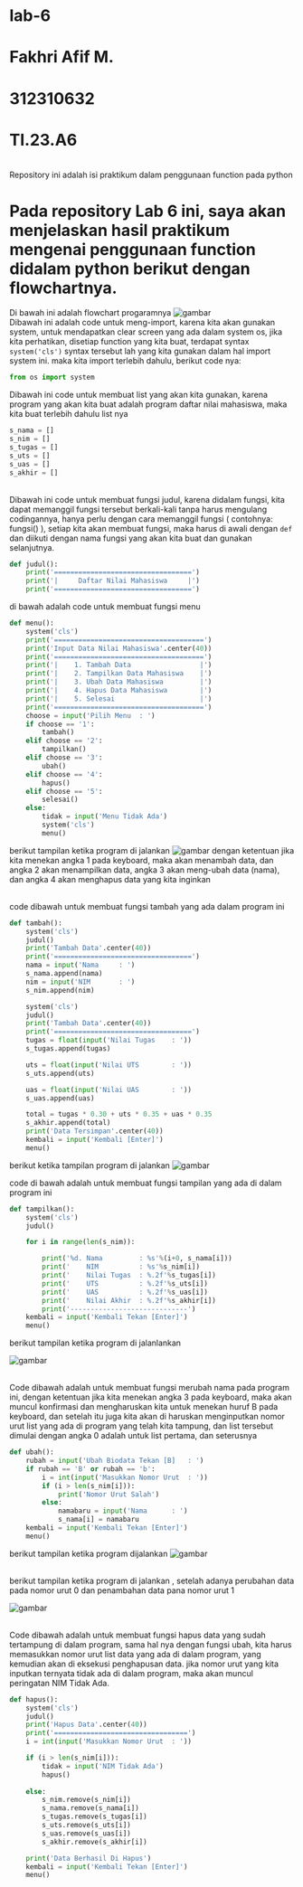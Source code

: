 # lab-6
# Fakhri Afif M.
# 312310632
# TI.23.A6
<br>Repository ini adalah isi praktikum dalam penggunaan function pada python
# Pada repository Lab 6 ini, saya akan menjelaskan hasil praktikum mengenai penggunaan function didalam python berikut dengan flowchartnya.
Di bawah ini adalah flowchart progaramnya 
![gambar](flowchart.png)
<br>Dibawah ini adalah code untuk meng-import, karena kita akan gunakan system, untuk mendapatkan clear screen yang ada dalam system os, jika kita perhatikan, disetiap function yang kita buat, terdapat syntax ``system('cls')``
syntax tersebut lah yang kita gunakan dalam hal import system ini. maka kita import terlebih dahulu, berikut code nya:
``` python
from os import system
```
Dibawah ini code untuk membuat list yang akan kita gunakan, karena program yang akan kita buat adalah program daftar nilai mahasiswa, maka kita buat terlebih dahulu list nya

``` python
s_nama = []
s_nim = []
s_tugas = []
s_uts = []
s_uas = []
s_akhir = []
 ```

<br>Dibawah ini code untuk membuat fungsi judul, karena didalam fungsi, kita dapat memanggil fungsi tersebut berkali-kali tanpa harus mengulang codingannya, hanya perlu dengan cara memanggil fungsi ( contohnya: fungsi() ), setiap kita akan membuat fungsi, maka harus di awali dengan ``def`` dan diikuti dengan nama fungsi yang akan kita buat dan gunakan selanjutnya.
``` python
def judul():
    print('==================================')
    print('|     Daftar Nilai Mahasiswa     |')
    print('==================================')
```
di bawah adalah code untuk membuat fungsi menu
```python
def menu():
    system('cls')
    print('=====================================')
    print('Input Data Nilai Mahasiswa'.center(40))
    print('=====================================')
    print('|    1. Tambah Data                 |')
    print('|    2. Tampilkan Data Mahasiswa    |')
    print('|    3. Ubah Data Mahasiswa         |')
    print('|    4. Hapus Data Mahasiswa        |')
    print('|    5. Selesai                     |')
    print('=====================================')
    choose = input('Pilih Menu  : ')
    if choose == '1':
        tambah()
    elif choose == '2':
        tampilkan()
    elif choose == '3':
        ubah()
    elif choose == '4':
        hapus()
    elif choose == '5':
        selesai()
    else:
        tidak = input('Menu Tidak Ada')
        system('cls')
        menu()
```
berikut tampilan ketika program di jalankan 
![gambar](ss57.png)
dengan ketentuan jika kita menekan angka 1 pada keyboard, maka akan menambah data, dan angka 2 akan menampilkan data, angka 3 akan meng-ubah data (nama), dan angka 4 akan menghapus data yang kita inginkan

<br>code dibawah untuk membuat fungsi tambah yang ada dalam program ini
``` python
def tambah():
    system('cls')
    judul()
    print('Tambah Data'.center(40))
    print('==================================')
    nama = input('Nama     : ')
    s_nama.append(nama)
    nim = input('NIM       : ')
    s_nim.append(nim)

    system('cls')
    judul()
    print('Tambah Data'.center(40))
    print('==================================')
    tugas = float(input('Nilai Tugas    : '))
    s_tugas.append(tugas)

    uts = float(input('Nilai UTS        : '))
    s_uts.append(uts)

    uas = float(input('Nilai UAS        : '))
    s_uas.append(uas)

    total = tugas * 0.30 + uts * 0.35 + uas * 0.35
    s_akhir.append(total)
    print('Data Tersimpan'.center(40))
    kembali = input('Kembali [Enter]')
    menu()
```
berikut ketika tampilan program di jalankan
![gambar](ss58.png)

code di bawah adalah untuk membuat fungsi tampilan yang ada di dalam program ini
``` python
def tampilkan():
    system('cls')
    judul()

    for i in range(len(s_nim)):

        print('%d. Nama         : %s'%(i+0, s_nama[i]))
        print('    NIM          : %s'%s_nim[i])
        print('    Nilai Tugas  : %.2f'%s_tugas[i])
        print('    UTS          : %.2f'%s_uts[i])
        print('    UAS          : %.2f'%s_uas[i])
        print('    Nilai Akhir  : %.2f'%s_akhir[i])
        print('-----------------------------')
    kembali = input('Kembali Tekan [Enter]')
    menu()
```

berikut tampilan ketika program di jalanlankan

![gambar](ss59.png)

<br>Code dibawah adalah untuk membuat fungsi merubah nama pada program ini, dengan ketentuan jika kita menekan angka 3 pada keyboard, maka akan muncul konfirmasi dan mengharuskan kita untuk menekan huruf B pada keyboard, dan setelah itu juga kita akan di haruskan menginputkan nomor urut list yang ada di program yang telah kita tampung, dan list tersebut dimulai dengan angka 0 adalah untuk list pertama, dan seterusnya
```python
def ubah():
    rubah = input('Ubah Biodata Tekan [B]   : ')
    if rubah == 'B' or rubah == 'b':
        i = int(input('Masukkan Nomor Urut  : '))
        if (i > len(s_nim[i])):
            print('Nomor Urut Salah')
        else:
            namabaru = input('Nama      : ')
            s_nama[i] = namabaru
    kembali = input('Kembali Tekan [Enter]')
    menu()
```
berikut tampilan ketika program dijalankan 
![gambar](ss60.png)

<br>berikut tampilan ketika program di jalankan , setelah adanya perubahan data pada nomor urut 0 dan penambahan data pana nomor urut 1

![gambar](ss59.png)

<br> Code dibawah adalah untuk membuat fungsi hapus data yang sudah tertampung di dalam program, sama hal nya dengan fungsi ubah, kita harus memasukkan nomor urut list data yang ada di dalam program, yang kemudian akan di eksekusi penghapusan data. jika nomor urut yang kita inputkan ternyata tidak ada di dalam program, maka akan muncul peringatan NIM Tidak Ada.
```python
def hapus():
    system('cls')
    judul()
    print('Hapus Data'.center(40))
    print('=================================')
    i = int(input('Masukkan Nomor Urut  : '))

    if (i > len(s_nim[i])):
        tidak = input('NIM Tidak Ada')
        hapus()
    
    else:
        s_nim.remove(s_nim[i])
        s_nama.remove(s_nama[i])
        s_tugas.remove(s_tugas[i])
        s_uts.remove(s_uts[i])
        s_uas.remove(s_uas[i])
        s_akhir.remove(s_akhir[i])

    print('Data Berhasil Di Hapus')
    kembali = input('Kembali Tekan [Enter]')
    menu()
```
